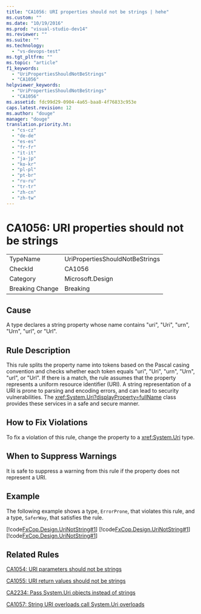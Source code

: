 ```yaml
---
title: "CA1056: URI properties should not be strings | hehe"
ms.custom: ""
ms.date: "10/19/2016"
ms.prod: "visual-studio-dev14"
ms.reviewer: ""
ms.suite: ""
ms.technology: 
  - "vs-devops-test"
ms.tgt_pltfrm: ""
ms.topic: "article"
f1_keywords: 
  - "UriPropertiesShouldNotBeStrings"
  - "CA1056"
helpviewer_keywords: 
  - "UriPropertiesShouldNotBeStrings"
  - "CA1056"
ms.assetid: fdc99d29-0904-4a65-baa8-4f76833c953e
caps.latest.revision: 12
ms.author: "douge"
manager: "douge"
translation.priority.ht: 
  - "cs-cz"
  - "de-de"
  - "es-es"
  - "fr-fr"
  - "it-it"
  - "ja-jp"
  - "ko-kr"
  - "pl-pl"
  - "pt-br"
  - "ru-ru"
  - "tr-tr"
  - "zh-cn"
  - "zh-tw"
---
```

# CA1056: URI properties should not be strings
|||  
|-|-|  
|TypeName|UriPropertiesShouldNotBeStrings|  
|CheckId|CA1056|  
|Category|Microsoft.Design|  
|Breaking Change|Breaking|  
  
## Cause  
 A type declares a string property whose name contains "uri", "Uri", "urn", "Urn", "url", or "Url".  
  
## Rule Description  
 This rule splits the property name into tokens based on the Pascal casing convention and checks whether each token equals "uri", "Uri", "urn", "Urn", "url", or "Url". If there is a match, the rule assumes that the property represents a uniform resource identifier (URI). A string representation of a URI is prone to parsing and encoding errors, and can lead to security vulnerabilities. The <xref:System.Uri?displayProperty=fullName> class provides these services in a safe and secure manner.  
  
## How to Fix Violations  
 To fix a violation of this rule, change the property to a <xref:System.Uri> type.  
  
## When to Suppress Warnings  
 It is safe to suppress a warning from this rule if the property does not represent a URI.  
  
## Example  
 The following example shows a type, `ErrorProne`, that violates this rule, and a type, `SaferWay`, that satisfies the rule.  
  
 [!code[FxCop.Design.UriNotString#1](../code-quality/codesnippet/CSharp/ca1056--uri-properties-should-not-be-strings_1.cs)]
[!code[FxCop.Design.UriNotString#1](../code-quality/codesnippet/VisualBasic/ca1056--uri-properties-should-not-be-strings_1.vb)]
[!code[FxCop.Design.UriNotString#1](../code-quality/codesnippet/CPP/ca1056--uri-properties-should-not-be-strings_1.cpp)]  
  
## Related Rules  
 [CA1054: URI parameters should not be strings](../code-quality/ca1054--uri-parameters-should-not-be-strings.md)  
  
 [CA1055: URI return values should not be strings](../code-quality/ca1055--uri-return-values-should-not-be-strings.md)  
  
 [CA2234: Pass System.Uri objects instead of strings](../code-quality/ca2234--pass-system.uri-objects-instead-of-strings.md)  
  
 [CA1057: String URI overloads call System.Uri overloads](../code-quality/ca1057--string-uri-overloads-call-system.uri-overloads.md)